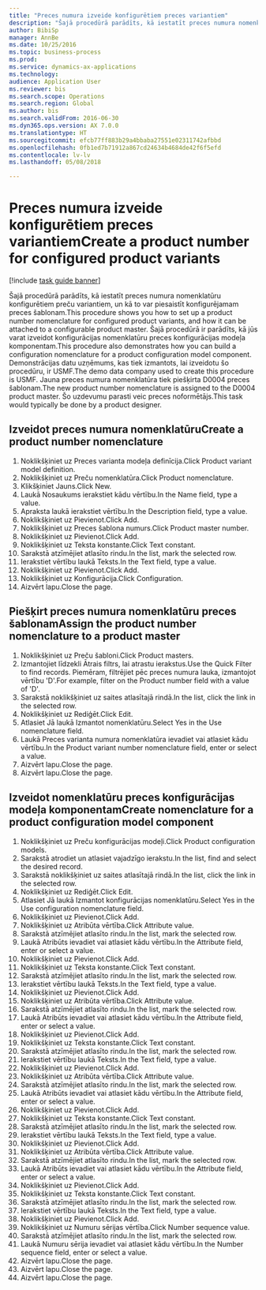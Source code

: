 ```yaml
--- 
title: "Preces numura izveide konfigurētiem preces variantiem"
description: "Šajā procedūrā parādīts, kā iestatīt preces numura nomenklatūru konfigurētiem preču variantiem, un kā to var piesaistīt konfigurējamam preces šablonam."
author: BibiSp
manager: AnnBe
ms.date: 10/25/2016
ms.topic: business-process
ms.prod: 
ms.service: dynamics-ax-applications
ms.technology: 
audience: Application User
ms.reviewer: bis
ms.search.scope: Operations
ms.search.region: Global
ms.author: bis
ms.search.validFrom: 2016-06-30
ms.dyn365.ops.version: AX 7.0.0
ms.translationtype: HT
ms.sourcegitcommit: efcb77ff883b29a4bbaba27551e02311742afbbd
ms.openlocfilehash: 0fb1ed7b71912a867cd24634b4684de42f6f5efd
ms.contentlocale: lv-lv
ms.lasthandoff: 05/08/2018

---
```

# <a name="create-a-product-number-for-configured-product-variants"></a><span data-ttu-id="2f5be-103">Preces numura izveide konfigurētiem preces variantiem</span><span class="sxs-lookup"><span data-stu-id="2f5be-103">Create a product number for configured product variants</span></span>

[!include [task guide banner](../../includes/task-guide-banner.md)]

<span data-ttu-id="2f5be-104">Šajā procedūrā parādīts, kā iestatīt preces numura nomenklatūru konfigurētiem preču variantiem, un kā to var piesaistīt konfigurējamam preces šablonam.</span><span class="sxs-lookup"><span data-stu-id="2f5be-104">This procedure shows you how to set up a product number nomenclature for configured product variants, and how it can be attached to a configurable product master.</span></span> <span data-ttu-id="2f5be-105">Šajā procedūrā ir parādīts, kā jūs varat izveidot konfigurācijas nomenklatūru preces konfigurācijas modeļa komponentam.</span><span class="sxs-lookup"><span data-stu-id="2f5be-105">This procedure also demonstrates how you can build a configuration nomenclature for a product configuration model component.</span></span> <span data-ttu-id="2f5be-106">Demonstrācijas datu uzņēmums, kas tiek izmantots, lai izveidotu šo procedūru, ir USMF.</span><span class="sxs-lookup"><span data-stu-id="2f5be-106">The demo data company used to create this procedure is USMF.</span></span> <span data-ttu-id="2f5be-107">Jauna preces numura nomenklatūra tiek piešķirta D0004 preces šablonam.</span><span class="sxs-lookup"><span data-stu-id="2f5be-107">The new product number nomenclature is assigned to the D0004 product master.</span></span> <span data-ttu-id="2f5be-108">Šo uzdevumu parasti veic preces noformētājs.</span><span class="sxs-lookup"><span data-stu-id="2f5be-108">This task would typically be done by a product designer.</span></span>


## <a name="create-a-product-number-nomenclature"></a><span data-ttu-id="2f5be-109">Izveidot preces numura nomenklatūru</span><span class="sxs-lookup"><span data-stu-id="2f5be-109">Create a product number nomenclature</span></span>
1. <span data-ttu-id="2f5be-110">Noklikšķiniet uz Preces varianta modeļa definīcija.</span><span class="sxs-lookup"><span data-stu-id="2f5be-110">Click Product variant model definition.</span></span>
2. <span data-ttu-id="2f5be-111">Noklikšķiniet uz Preču nomenklatūra.</span><span class="sxs-lookup"><span data-stu-id="2f5be-111">Click Product nomenclature.</span></span>
3. <span data-ttu-id="2f5be-112">Klikšķiniet Jauns.</span><span class="sxs-lookup"><span data-stu-id="2f5be-112">Click New.</span></span>
4. <span data-ttu-id="2f5be-113">Laukā Nosaukums ierakstiet kādu vērtību.</span><span class="sxs-lookup"><span data-stu-id="2f5be-113">In the Name field, type a value.</span></span>
5. <span data-ttu-id="2f5be-114">Apraksta laukā ierakstiet vērtību.</span><span class="sxs-lookup"><span data-stu-id="2f5be-114">In the Description field, type a value.</span></span>
6. <span data-ttu-id="2f5be-115">Noklikšķiniet uz Pievienot.</span><span class="sxs-lookup"><span data-stu-id="2f5be-115">Click Add.</span></span>
7. <span data-ttu-id="2f5be-116">Noklikšķiniet uz Preces šablona numurs.</span><span class="sxs-lookup"><span data-stu-id="2f5be-116">Click Product master number.</span></span>
8. <span data-ttu-id="2f5be-117">Noklikšķiniet uz Pievienot.</span><span class="sxs-lookup"><span data-stu-id="2f5be-117">Click Add.</span></span>
9. <span data-ttu-id="2f5be-118">Noklikšķiniet uz Teksta konstante.</span><span class="sxs-lookup"><span data-stu-id="2f5be-118">Click Text constant.</span></span>
10. <span data-ttu-id="2f5be-119">Sarakstā atzīmējiet atlasīto rindu.</span><span class="sxs-lookup"><span data-stu-id="2f5be-119">In the list, mark the selected row.</span></span>
11. <span data-ttu-id="2f5be-120">Ierakstiet vērtību laukā Teksts.</span><span class="sxs-lookup"><span data-stu-id="2f5be-120">In the Text field, type a value.</span></span>
12. <span data-ttu-id="2f5be-121">Noklikšķiniet uz Pievienot.</span><span class="sxs-lookup"><span data-stu-id="2f5be-121">Click Add.</span></span>
13. <span data-ttu-id="2f5be-122">Noklikšķiniet uz Konfigurācija.</span><span class="sxs-lookup"><span data-stu-id="2f5be-122">Click Configuration.</span></span>
14. <span data-ttu-id="2f5be-123">Aizvērt lapu.</span><span class="sxs-lookup"><span data-stu-id="2f5be-123">Close the page.</span></span>

## <a name="assign-the-product-number-nomenclature-to-a-product-master"></a><span data-ttu-id="2f5be-124">Piešķirt preces numura nomenklatūru preces šablonam</span><span class="sxs-lookup"><span data-stu-id="2f5be-124">Assign the product number nomenclature to a product master</span></span>
1. <span data-ttu-id="2f5be-125">Noklikšķiniet uz Preču šabloni.</span><span class="sxs-lookup"><span data-stu-id="2f5be-125">Click Product masters.</span></span>
2. <span data-ttu-id="2f5be-126">Izmantojiet līdzekli Ātrais filtrs, lai atrastu ierakstus.</span><span class="sxs-lookup"><span data-stu-id="2f5be-126">Use the Quick Filter to find records.</span></span> <span data-ttu-id="2f5be-127">Piemēram, filtrējiet pēc preces numura lauka, izmantojot vērtību 'D'.</span><span class="sxs-lookup"><span data-stu-id="2f5be-127">For example, filter on the Product number field with a value of 'D'.</span></span>
3. <span data-ttu-id="2f5be-128">Sarakstā noklikšķiniet uz saites atlasītajā rindā.</span><span class="sxs-lookup"><span data-stu-id="2f5be-128">In the list, click the link in the selected row.</span></span>
4. <span data-ttu-id="2f5be-129">Noklikšķiniet uz Rediģēt.</span><span class="sxs-lookup"><span data-stu-id="2f5be-129">Click Edit.</span></span>
5. <span data-ttu-id="2f5be-130">Atlasiet Jā laukā Izmantot nomenklatūru.</span><span class="sxs-lookup"><span data-stu-id="2f5be-130">Select Yes in the Use nomenclature field.</span></span>
6. <span data-ttu-id="2f5be-131">Laukā Preces varianta numura nomenklatūra ievadiet vai atlasiet kādu vērtību.</span><span class="sxs-lookup"><span data-stu-id="2f5be-131">In the Product variant number nomenclature field, enter or select a value.</span></span>
7. <span data-ttu-id="2f5be-132">Aizvērt lapu.</span><span class="sxs-lookup"><span data-stu-id="2f5be-132">Close the page.</span></span>
8. <span data-ttu-id="2f5be-133">Aizvērt lapu.</span><span class="sxs-lookup"><span data-stu-id="2f5be-133">Close the page.</span></span>

## <a name="create-nomenclature-for-a-product-configuration-model-component"></a><span data-ttu-id="2f5be-134">Izveidot nomenklatūru preces konfigurācijas modeļa komponentam</span><span class="sxs-lookup"><span data-stu-id="2f5be-134">Create nomenclature for a product configuration model component</span></span>
1. <span data-ttu-id="2f5be-135">Noklikšķiniet uz Preču konfigurācijas modeļi.</span><span class="sxs-lookup"><span data-stu-id="2f5be-135">Click Product configuration models.</span></span>
2. <span data-ttu-id="2f5be-136">Sarakstā atrodiet un atlasiet vajadzīgo ierakstu.</span><span class="sxs-lookup"><span data-stu-id="2f5be-136">In the list, find and select the desired record.</span></span>
3. <span data-ttu-id="2f5be-137">Sarakstā noklikšķiniet uz saites atlasītajā rindā.</span><span class="sxs-lookup"><span data-stu-id="2f5be-137">In the list, click the link in the selected row.</span></span>
4. <span data-ttu-id="2f5be-138">Noklikšķiniet uz Rediģēt.</span><span class="sxs-lookup"><span data-stu-id="2f5be-138">Click Edit.</span></span>
5. <span data-ttu-id="2f5be-139">Atlasiet Jā laukā Izmantot konfigurācijas nomenklatūru.</span><span class="sxs-lookup"><span data-stu-id="2f5be-139">Select Yes in the Use configuration nomenclature field.</span></span>
6. <span data-ttu-id="2f5be-140">Noklikšķiniet uz Pievienot.</span><span class="sxs-lookup"><span data-stu-id="2f5be-140">Click Add.</span></span>
7. <span data-ttu-id="2f5be-141">Noklikšķiniet uz Atribūta vērtība.</span><span class="sxs-lookup"><span data-stu-id="2f5be-141">Click Attribute value.</span></span>
8. <span data-ttu-id="2f5be-142">Sarakstā atzīmējiet atlasīto rindu.</span><span class="sxs-lookup"><span data-stu-id="2f5be-142">In the list, mark the selected row.</span></span>
9. <span data-ttu-id="2f5be-143">Laukā Atribūts ievadiet vai atlasiet kādu vērtību.</span><span class="sxs-lookup"><span data-stu-id="2f5be-143">In the Attribute field, enter or select a value.</span></span>
10. <span data-ttu-id="2f5be-144">Noklikšķiniet uz Pievienot.</span><span class="sxs-lookup"><span data-stu-id="2f5be-144">Click Add.</span></span>
11. <span data-ttu-id="2f5be-145">Noklikšķiniet uz Teksta konstante.</span><span class="sxs-lookup"><span data-stu-id="2f5be-145">Click Text constant.</span></span>
12. <span data-ttu-id="2f5be-146">Sarakstā atzīmējiet atlasīto rindu.</span><span class="sxs-lookup"><span data-stu-id="2f5be-146">In the list, mark the selected row.</span></span>
13. <span data-ttu-id="2f5be-147">Ierakstiet vērtību laukā Teksts.</span><span class="sxs-lookup"><span data-stu-id="2f5be-147">In the Text field, type a value.</span></span>
14. <span data-ttu-id="2f5be-148">Noklikšķiniet uz Pievienot.</span><span class="sxs-lookup"><span data-stu-id="2f5be-148">Click Add.</span></span>
15. <span data-ttu-id="2f5be-149">Noklikšķiniet uz Atribūta vērtība.</span><span class="sxs-lookup"><span data-stu-id="2f5be-149">Click Attribute value.</span></span>
16. <span data-ttu-id="2f5be-150">Sarakstā atzīmējiet atlasīto rindu.</span><span class="sxs-lookup"><span data-stu-id="2f5be-150">In the list, mark the selected row.</span></span>
17. <span data-ttu-id="2f5be-151">Laukā Atribūts ievadiet vai atlasiet kādu vērtību.</span><span class="sxs-lookup"><span data-stu-id="2f5be-151">In the Attribute field, enter or select a value.</span></span>
18. <span data-ttu-id="2f5be-152">Noklikšķiniet uz Pievienot.</span><span class="sxs-lookup"><span data-stu-id="2f5be-152">Click Add.</span></span>
19. <span data-ttu-id="2f5be-153">Noklikšķiniet uz Teksta konstante.</span><span class="sxs-lookup"><span data-stu-id="2f5be-153">Click Text constant.</span></span>
20. <span data-ttu-id="2f5be-154">Sarakstā atzīmējiet atlasīto rindu.</span><span class="sxs-lookup"><span data-stu-id="2f5be-154">In the list, mark the selected row.</span></span>
21. <span data-ttu-id="2f5be-155">Ierakstiet vērtību laukā Teksts.</span><span class="sxs-lookup"><span data-stu-id="2f5be-155">In the Text field, type a value.</span></span>
22. <span data-ttu-id="2f5be-156">Noklikšķiniet uz Pievienot.</span><span class="sxs-lookup"><span data-stu-id="2f5be-156">Click Add.</span></span>
23. <span data-ttu-id="2f5be-157">Noklikšķiniet uz Atribūta vērtība.</span><span class="sxs-lookup"><span data-stu-id="2f5be-157">Click Attribute value.</span></span>
24. <span data-ttu-id="2f5be-158">Sarakstā atzīmējiet atlasīto rindu.</span><span class="sxs-lookup"><span data-stu-id="2f5be-158">In the list, mark the selected row.</span></span>
25. <span data-ttu-id="2f5be-159">Laukā Atribūts ievadiet vai atlasiet kādu vērtību.</span><span class="sxs-lookup"><span data-stu-id="2f5be-159">In the Attribute field, enter or select a value.</span></span>
26. <span data-ttu-id="2f5be-160">Noklikšķiniet uz Pievienot.</span><span class="sxs-lookup"><span data-stu-id="2f5be-160">Click Add.</span></span>
27. <span data-ttu-id="2f5be-161">Noklikšķiniet uz Teksta konstante.</span><span class="sxs-lookup"><span data-stu-id="2f5be-161">Click Text constant.</span></span>
28. <span data-ttu-id="2f5be-162">Sarakstā atzīmējiet atlasīto rindu.</span><span class="sxs-lookup"><span data-stu-id="2f5be-162">In the list, mark the selected row.</span></span>
29. <span data-ttu-id="2f5be-163">Ierakstiet vērtību laukā Teksts.</span><span class="sxs-lookup"><span data-stu-id="2f5be-163">In the Text field, type a value.</span></span>
30. <span data-ttu-id="2f5be-164">Noklikšķiniet uz Pievienot.</span><span class="sxs-lookup"><span data-stu-id="2f5be-164">Click Add.</span></span>
31. <span data-ttu-id="2f5be-165">Noklikšķiniet uz Atribūta vērtība.</span><span class="sxs-lookup"><span data-stu-id="2f5be-165">Click Attribute value.</span></span>
32. <span data-ttu-id="2f5be-166">Sarakstā atzīmējiet atlasīto rindu.</span><span class="sxs-lookup"><span data-stu-id="2f5be-166">In the list, mark the selected row.</span></span>
33. <span data-ttu-id="2f5be-167">Laukā Atribūts ievadiet vai atlasiet kādu vērtību.</span><span class="sxs-lookup"><span data-stu-id="2f5be-167">In the Attribute field, enter or select a value.</span></span>
34. <span data-ttu-id="2f5be-168">Noklikšķiniet uz Pievienot.</span><span class="sxs-lookup"><span data-stu-id="2f5be-168">Click Add.</span></span>
35. <span data-ttu-id="2f5be-169">Noklikšķiniet uz Teksta konstante.</span><span class="sxs-lookup"><span data-stu-id="2f5be-169">Click Text constant.</span></span>
36. <span data-ttu-id="2f5be-170">Sarakstā atzīmējiet atlasīto rindu.</span><span class="sxs-lookup"><span data-stu-id="2f5be-170">In the list, mark the selected row.</span></span>
37. <span data-ttu-id="2f5be-171">Ierakstiet vērtību laukā Teksts.</span><span class="sxs-lookup"><span data-stu-id="2f5be-171">In the Text field, type a value.</span></span>
38. <span data-ttu-id="2f5be-172">Noklikšķiniet uz Pievienot.</span><span class="sxs-lookup"><span data-stu-id="2f5be-172">Click Add.</span></span>
39. <span data-ttu-id="2f5be-173">Noklikšķiniet uz Numuru sērijas vērtība.</span><span class="sxs-lookup"><span data-stu-id="2f5be-173">Click Number sequence value.</span></span>
40. <span data-ttu-id="2f5be-174">Sarakstā atzīmējiet atlasīto rindu.</span><span class="sxs-lookup"><span data-stu-id="2f5be-174">In the list, mark the selected row.</span></span>
41. <span data-ttu-id="2f5be-175">Laukā Numuru sērija ievadiet vai atlasiet kādu vērtību.</span><span class="sxs-lookup"><span data-stu-id="2f5be-175">In the Number sequence field, enter or select a value.</span></span>
42. <span data-ttu-id="2f5be-176">Aizvērt lapu.</span><span class="sxs-lookup"><span data-stu-id="2f5be-176">Close the page.</span></span>
43. <span data-ttu-id="2f5be-177">Aizvērt lapu.</span><span class="sxs-lookup"><span data-stu-id="2f5be-177">Close the page.</span></span>
44. <span data-ttu-id="2f5be-178">Aizvērt lapu.</span><span class="sxs-lookup"><span data-stu-id="2f5be-178">Close the page.</span></span>


